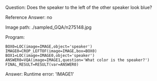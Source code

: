 Question: Does the speaker to the left of the other speaker look blue?

Reference Answer: no

Image path: ./sampled_GQA/n275148.jpg

Program:

```
BOX0=LOC(image=IMAGE,object='speaker')
IMAGE0=CROP_LEFTOF(image=IMAGE,box=BOX0)
BOX1=LOC(image=IMAGE0,object='speaker')
ANSWER0=VQA(image=IMAGE1,question='What color is the speaker?')
FINAL_RESULT=RESULT(var=ANSWER0)
```
Answer: Runtime error: 'IMAGE1'

